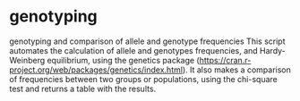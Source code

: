 # genotyping
genotyping and comparison of allele and genotype frequencies
This script automates the calculation of allele and genotypes frequencies,  and Hardy-Weinberg equilibrium, using the genetics package (https://cran.r-project.org/web/packages/genetics/index.html). 
It also makes a comparison of frequencies between two groups or populations, using the chi-square test and returns a table with the results.
